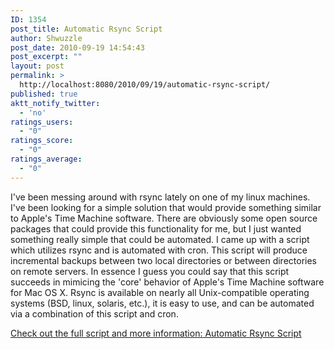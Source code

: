 ```yaml
---
ID: 1354
post_title: Automatic Rsync Script
author: Shwuzzle
post_date: 2010-09-19 14:54:43
post_excerpt: ""
layout: post
permalink: >
  http://localhost:8080/2010/09/19/automatic-rsync-script/
published: true
aktt_notify_twitter:
  - 'no'
ratings_users:
  - "0"
ratings_score:
  - "0"
ratings_average:
  - "0"
---
```

I've been messing around with rsync lately on one of my linux machines. I've been looking for a simple solution that would provide something similar to Apple's Time Machine software. There are obviously some open source packages that could provide this functionality for me, but I just wanted something really simple that could be automated. I came up with a script which utilizes rsync and is automated with cron. This script will produce incremental backups between two local directories or between directories on remote servers. In essence I guess you could say that this script succeeds in mimicing the 'core' behavior of Apple's Time Machine software for Mac OS X. Rsync is available on nearly all Unix-compatible operating systems (BSD, linux, solaris, etc.), it is easy to use, and can be automated via a combination of this script and cron.

<a href="http://shwuzzle.com/projects/linux-shell-scripts/auto_rsync/">Check out the full script and more information: Automatic Rsync Script</a>